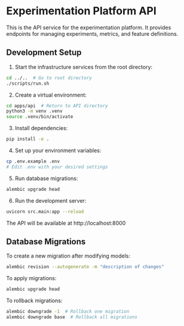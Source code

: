 # Experimentation Platform API

This is the API service for the experimentation platform. It provides endpoints for managing experiments, metrics, and feature definitions.

## Development Setup

1. Start the infrastructure services from the root directory:
```bash
cd ../..  # Go to root directory
./scripts/run.sh
```

2. Create a virtual environment:
```bash
cd apps/api  # Return to API directory
python3 -m venv .venv
source .venv/bin/activate
```

3. Install dependencies:
```bash
pip install -e .
```

4. Set up your environment variables:
```bash
cp .env.example .env
# Edit .env with your desired settings
```

5. Run database migrations:
```bash
alembic upgrade head
```

6. Run the development server:
```bash
uvicorn src.main:app --reload
```

The API will be available at http://localhost:8000

## Database Migrations

To create a new migration after modifying models:
```bash
alembic revision --autogenerate -m "description of changes"
```

To apply migrations:
```bash
alembic upgrade head
```

To rollback migrations:
```bash
alembic downgrade -1  # Rollback one migration
alembic downgrade base  # Rollback all migrations
```

